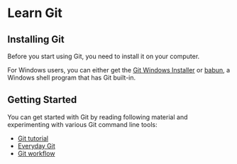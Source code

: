 # Learn Git

## Installing Git

Before you start using Git, you need to install it on your computer.

For Windows users, you can either get the [Git Windows Installer](http://git-scm.com/downloads/win) or [babun](http://babun.github.io), a Windows shell program that has Git built-in.

## Getting Started

You can get started with Git by reading following material and experimenting with various Git command line tools:

* [Git tutorial](#)
* [Everyday Git](#)
* [Git workflow](#)
